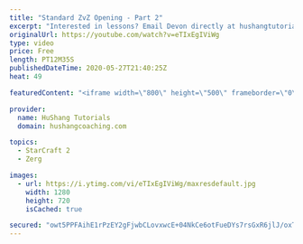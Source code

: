 ```yaml
---
title: "Standard ZvZ Opening - Part 2"
excerpt: "Interested in lessons? Email Devon directly at hushangtutorials@outlook.com ------------------------------------------------------------------------------------------------------- Want to support HuShang Tutorials directly? Patreon is a website where you can contribute a monthly donation that will help"
originalUrl: https://youtube.com/watch?v=eTIxEgIViWg
type: video
price: Free
length: PT12M35S
publishedDateTime: 2020-05-27T21:40:25Z
heat: 49

featuredContent: "<iframe width=\"800\" height=\"500\" frameborder=\"0\" src=\"https://www.youtube.com/embed/eTIxEgIViWg\" allow=\"accelerometer; autoplay; encrypted-media; gyroscope; picture-in-picture\" allowfullscreen></iframe>"

provider:
  name: HuShang Tutorials
  domain: hushangcoaching.com

topics:
  - StarCraft 2
  - Zerg

images:
  - url: https://i.ytimg.com/vi/eTIxEgIViWg/maxresdefault.jpg
    width: 1280
    height: 720
    isCached: true

secured: "owt5PPFAihE1rPzEY2gFjwbCLovxwcE+04NkCe6otFueDYs7rsGxR6jlJ/oxTGi9/JP69naVKf0OjC0fMgOsOD8qbhJGTVDNPEg/aL7OK9eqvEBij/qI2x6SjSNEznZi9vNVpOFqw4iMt1ZXFgoxjGpe0YPf+Al0vRv1TjrcLNHVnKLCXqbaJN3oBq36x2P61+jXt6piRT5aPTSWn+68KA27LyVgAs9BcEud3b7snOMtT3JXgppxUfAzBojLz5JiEnPQrXmsnQUr6kJuMLSTsw5maE15DuWhwgn32wNayZbDCdPZZ6xF1E01MfN765Neh6ySVLQS66xbQjUiLqFQ/MqB5FkbjLP6Lh/L4GAIGRS43CQG5nMztGMtyN9d7OR1To83ab48xaqQGQHdCgOUxtBImy68xGjgs2XmUb5YVbk=;555rqCuJfAuZldbocJRYmw=="
---
```


